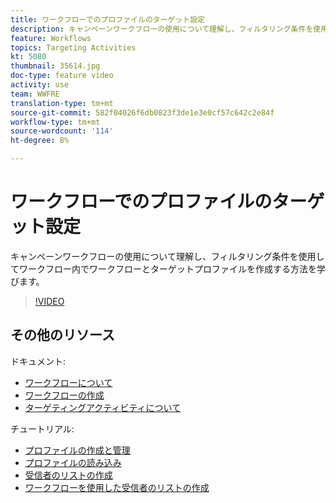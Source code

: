 ```yaml
---
title: ワークフローでのプロファイルのターゲット設定
description: キャンペーンワークフローの使用について理解し、フィルタリング条件を使用してワークフロー内でワークフローとターゲットプロファイルを作成する方法を学びます。
feature: Workflows
topics: Targeting Activities
kt: 5080
thumbnail: 35614.jpg
doc-type: feature video
activity: use
team: WWFRE
translation-type: tm+mt
source-git-commit: 582f04026f6db0823f3de1e3e0cf57c642c2e84f
workflow-type: tm+mt
source-wordcount: '114'
ht-degree: 8%

---
```



# ワークフローでのプロファイルのターゲット設定

キャンペーンワークフローの使用について理解し、フィルタリング条件を使用してワークフロー内でワークフローとターゲットプロファイルを作成する方法を学びます。

>[!VIDEO](https://video.tv.adobe.com/v/35614?quality=12)

## その他のリソース

ドキュメント:

* [ワークフローについて](https://docs.adobe.com/content/help/en/campaign-classic/using/automating-with-workflows/introduction/about-workflows.html)
* [ワークフローの作成](https://docs.adobe.com/content/help/en/campaign-classic-learn/tutorials/getting-started/creating-a-workflow.html)
* [ターゲティングアクティビティについて](https://docs.adobe.com/content/help/en/campaign-classic/using/automating-with-workflows/targeting-activities/about-targeting-activities.html)

チュートリアル:

* [プロファイルの作成と管理](/help/acc/profile-management/create-and-manage-profiles.md)
* [プロファイルの読み込み](/help/acc/data-management/importing-profiles.md)
* [受信者のリストの作成](/help/acc/profile-management/creating-a-list-of-recipients.md)
* [ワークフローを使用した受信者のリストの作成](/help/acc/profile-management/creating-a-list-of-recipients-with-a-workflow.md)
